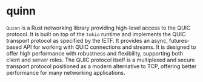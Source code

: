 # quinn

`Quinn` is a Rust networking library providing high-level access to the QUIC protocol. It is built on top of the `tokio` runtime and implements the QUIC transport protocol as specified by the IETF. It provides an async, futures-based API for working with QUIC connections and streams. It is designed to offer high performance with robustness and flexibility, supporting both client and server roles. The QUIC protocol itself is a multiplexed and secure transport protocol positioned as a modern alternative to TCP, offering better performance for many networking applications.